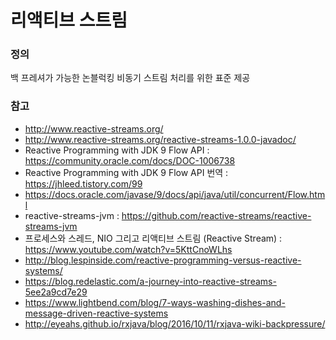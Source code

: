 # 리액티브 스트림

### 정의
백 프레셔가 가능한 논블럭킹 비동기 스트림 처리를 위한 표준 제공

### 참고
- http://www.reactive-streams.org/
- http://www.reactive-streams.org/reactive-streams-1.0.0-javadoc/
- Reactive Programming with JDK 9 Flow API : https://community.oracle.com/docs/DOC-1006738
- Reactive Programming with JDK 9 Flow API 번역 : https://jhleed.tistory.com/99
- https://docs.oracle.com/javase/9/docs/api/java/util/concurrent/Flow.html
- reactive-streams-jvm : https://github.com/reactive-streams/reactive-streams-jvm
- 프로세스와 스레드, NIO 그리고 리액티브 스트림 (Reactive Stream) : https://www.youtube.com/watch?v=5KttCnoWLhs
- http://blog.lespinside.com/reactive-programming-versus-reactive-systems/
- https://blog.redelastic.com/a-journey-into-reactive-streams-5ee2a9cd7e29
- https://www.lightbend.com/blog/7-ways-washing-dishes-and-message-driven-reactive-systems
- http://eyeahs.github.io/rxjava/blog/2016/10/11/rxjava-wiki-backpressure/